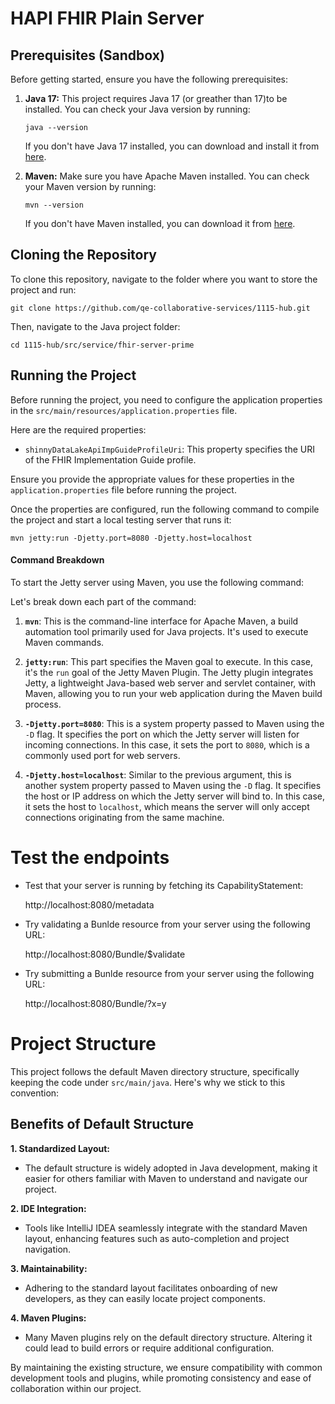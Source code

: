 # HAPI FHIR Plain Server

## Prerequisites (Sandbox)

Before getting started, ensure you have the following prerequisites:

1. **Java 17:** This project requires Java 17 (or greather than 17)to be
   installed. You can check your Java version by running:

   ```
   java --version
   ```

   If you don't have Java 17 installed, you can download and install it from
   [here](https://adoptopenjdk.net/?variant=openjdk17&jvmVariant=hotspot).

2. **Maven:** Make sure you have Apache Maven installed. You can check your
   Maven version by running:

   ```
   mvn --version
   ```

   If you don't have Maven installed, you can download it from
   [here](https://maven.apache.org/download.cgi).

## Cloning the Repository

To clone this repository, navigate to the folder where you want to store the
project and run:

```
git clone https://github.com/qe-collaborative-services/1115-hub.git
```

Then, navigate to the Java project folder:

```
cd 1115-hub/src/service/fhir-server-prime
```

## Running the Project

Before running the project, you need to configure the application properties in
the `src/main/resources/application.properties` file.

Here are the required properties:

- `shinnyDataLakeApiImpGuideProfileUri`: This property specifies the URI of the
  FHIR Implementation Guide profile.

Ensure you provide the appropriate values for these properties in the
`application.properties` file before running the project.

Once the properties are configured, run the following command to compile the
project and start a local testing server that runs it:

```
mvn jetty:run -Djetty.port=8080 -Djetty.host=localhost
```

#### Command Breakdown

To start the Jetty server using Maven, you use the following command:

Let's break down each part of the command:

1. **`mvn`**: This is the command-line interface for Apache Maven, a build
   automation tool primarily used for Java projects. It's used to execute Maven
   commands.

2. **`jetty:run`**: This part specifies the Maven goal to execute. In this case,
   it's the `run` goal of the Jetty Maven Plugin. The Jetty plugin integrates
   Jetty, a lightweight Java-based web server and servlet container, with Maven,
   allowing you to run your web application during the Maven build process.

3. **`-Djetty.port=8080`**: This is a system property passed to Maven using the
   `-D` flag. It specifies the port on which the Jetty server will listen for
   incoming connections. In this case, it sets the port to `8080`, which is a
   commonly used port for web servers.

4. **`-Djetty.host=localhost`**: Similar to the previous argument, this is
   another system property passed to Maven using the `-D` flag. It specifies the
   host or IP address on which the Jetty server will bind to. In this case, it
   sets the host to `localhost`, which means the server will only accept
   connections originating from the same machine.

# Test the endpoints

- Test that your server is running by fetching its CapabilityStatement:

  http://localhost:8080/metadata

- Try validating a Bunlde resource from your server using the following URL:

  http://localhost:8080/Bundle/$validate

- Try submitting a Bunlde resource from your server using the following URL:

  http://localhost:8080/Bundle/?x=y

# Project Structure

This project follows the default Maven directory structure, specifically keeping
the code under `src/main/java`. Here's why we stick to this convention:

## Benefits of Default Structure

**1. Standardized Layout:**

- The default structure is widely adopted in Java development, making it easier
  for others familiar with Maven to understand and navigate our project.

**2. IDE Integration:**

- Tools like IntelliJ IDEA seamlessly integrate with the standard Maven layout,
  enhancing features such as auto-completion and project navigation.

**3. Maintainability:**

- Adhering to the standard layout facilitates onboarding of new developers, as
  they can easily locate project components.

**4. Maven Plugins:**

- Many Maven plugins rely on the default directory structure. Altering it could
  lead to build errors or require additional configuration.

By maintaining the existing structure, we ensure compatibility with common
development tools and plugins, while promoting consistency and ease of
collaboration within our project.
